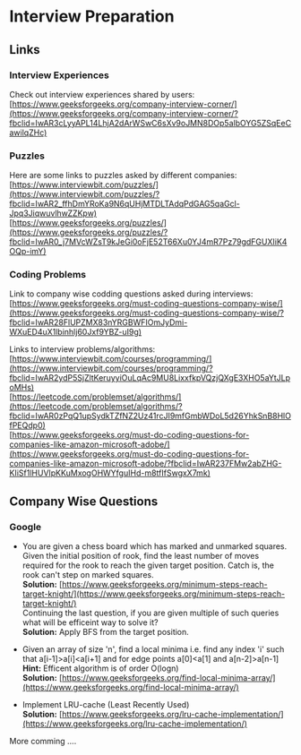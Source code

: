 # Interview Preparation

## Links

### Interview Experiences
Check out interview experiences shared by users:  
[https://www.geeksforgeeks.org/company-interview-corner/](https://www.geeksforgeeks.org/company-interview-corner/?fbclid=IwAR3cLyyAPL14LhjA2dArWSwC6sXv9oJMN8DOp5albOYG5ZSqEeCawilqZHc)

### Puzzles
Here are some links to puzzles asked by different companies:  
[https://www.interviewbit.com/puzzles/](https://www.interviewbit.com/puzzles/?fbclid=IwAR2_ffhDmYRoKa9N6qUHjMTDLTAdqPdGAG5qaGcl-Jpq3JiqwuvlhwZZKpw)  
[https://www.geeksforgeeks.org/puzzles/](https://www.geeksforgeeks.org/puzzles/?fbclid=IwAR0_j7MVcWZsT9kJeGi0oFjE52T66Xu0YJ4mR7Pz79gdFGUXIiK4OQp-imY)

### Coding Problems
Link to company wise codding questions asked during interviews:  
[https://www.geeksforgeeks.org/must-coding-questions-company-wise/](https://www.geeksforgeeks.org/must-coding-questions-company-wise/?fbclid=IwAR28FlUPZMX83nYRGBWFIOmJyDmi-WXuED4uX1lbinhlj60Jxf9YBZ-uI9g)  

Links to interview problems/algorithms:  
[https://www.interviewbit.com/courses/programming/](https://www.interviewbit.com/courses/programming/?fbclid=IwAR2ydP5SjZltKeruyyiOuLqAc9MU8LixxfkpVQzjQXgE3XHO5aYtJLpoMHs)  
[https://leetcode.com/problemset/algorithms/](https://leetcode.com/problemset/algorithms/?fbclid=IwAR0zPqQ1upSydkTZfNZ2Uz41rcJI9mfGmbWDoL5d26YhkSnB8HlOfPEQdp0)  
[https://www.geeksforgeeks.org/must-do-coding-questions-for-companies-like-amazon-microsoft-adobe/](https://www.geeksforgeeks.org/must-do-coding-questions-for-companies-like-amazon-microsoft-adobe/?fbclid=IwAR237FMw2abZHG-KIiSf1lHUVIpKKuMxogOHWYfguIHd-m8tfIfSwgxX7mk)

## Company Wise Questions

### Google
* You are given a chess board which has marked and unmarked squares. Given the initial position of rook, find the least number of moves required for the rook to reach the given target position. Catch is, the rook can't step on marked squares.  
**Solution:** [https://www.geeksforgeeks.org/minimum-steps-reach-target-knight/](https://www.geeksforgeeks.org/minimum-steps-reach-target-knight/)  
Continuing the last question, if you are given multiple of such queries what will be efficeint way to solve it?  
**Solution:** Apply BFS from the target position.

* Given an array of size 'n', find a local minima i.e. find any index 'i' such that a[i-1]>a[i]<a[i+1] and for edge points a[0]<a[1] and a[n-2]>a[n-1]  
**Hint:** Efficent algorithm is of order O(logn)  
**Solution:** [https://www.geeksforgeeks.org/find-local-minima-array/](https://www.geeksforgeeks.org/find-local-minima-array/)

* Implement LRU-cache (Least Recently Used)  
**Solution:** [https://www.geeksforgeeks.org/lru-cache-implementation/](https://www.geeksforgeeks.org/lru-cache-implementation/)


More comming ....
